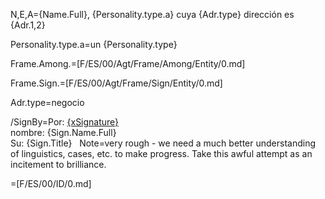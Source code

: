 N,E,A={Name.Full}, {Personality.type.a} cuya {Adr.type} dirección es {Adr.1,2}

Personality.type.a=un {Personality.type}

Frame.Among.=[F/ES/00/Agt/Frame/Among/Entity/0.md]

Frame.Sign.=[F/ES/00/Agt/Frame/Sign/Entity/0.md]

Adr.type=negocio

/SignBy=Por: <u>{xSignature}</u><br/> nombre: {Sign.Name.Full} <br/> Su: {Sign.Title}
 
Note=very rough - we need a much better understanding of linguistics, cases, etc. to make progress.  Take this awful attempt as an incitement to brilliance.

=[F/ES/00/ID/0.md]
